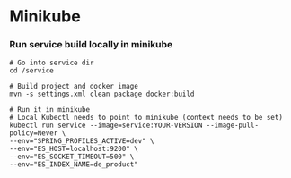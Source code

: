 # Minikube

### Run service build locally in minikube

```shell script
# Go into service dir
cd /service

# Build project and docker image
mvn -s settings.xml clean package docker:build

# Run it in minikube
# Local Kubectl needs to point to minikube (context needs to be set)
kubectl run service --image=service:YOUR-VERSION --image-pull-policy=Never \
--env="SPRING_PROFILES_ACTIVE=dev" \
--env="ES_HOST=localhost:9200" \
--env="ES_SOCKET_TIMEOUT=500" \
--env="ES_INDEX_NAME=de_product"
```

